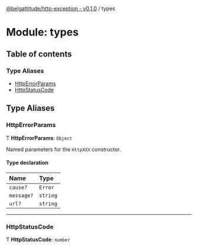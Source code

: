 [@belgattitude/http-exception - v0.1.0](../README.md) / types

# Module: types

## Table of contents

### Type Aliases

- [HttpErrorParams](types.md#httperrorparams)
- [HttpStatusCode](types.md#httpstatuscode)

## Type Aliases

### HttpErrorParams

Ƭ **HttpErrorParams**: `Object`

Named parameters for the `HttpXXX` constructor.

#### Type declaration

| Name       | Type     |
| :--------- | :------- |
| `cause?`   | `Error`  |
| `message?` | `string` |
| `url?`     | `string` |

---

### HttpStatusCode

Ƭ **HttpStatusCode**: `number`
